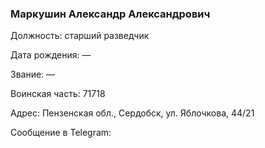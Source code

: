 ### Маркушин Александр Александрович

Должность: старший разведчик

Дата рождения: —

Звание: —

Воинская часть: 71718

Адрес: Пензенская обл., Сердобск, ул. Яблочкова, 44/21

Сообщение в Telegram: []()

